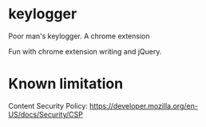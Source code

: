 keylogger
=========

Poor man's keylogger. A chrome extension

Fun with chrome extension writing and jQuery. 


Known limitation
================

Content Security Policy:
https://developer.mozilla.org/en-US/docs/Security/CSP
